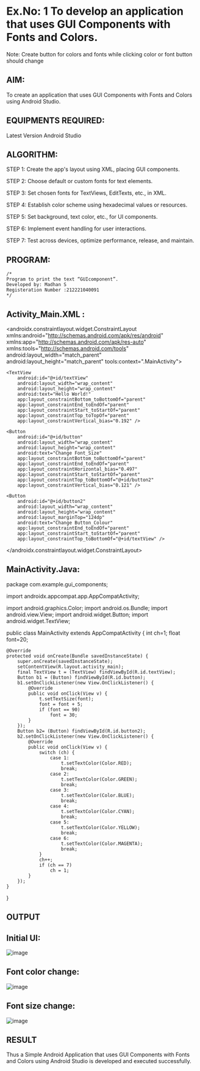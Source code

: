 # Ex.No: 1 To develop an application that uses GUI Components with Fonts and Colors. 
Note: Create button for colors and fonts while clicking color or font button should change 


## AIM:

To create an application that uses GUI Components with Fonts and Colors using Android Studio.

## EQUIPMENTS REQUIRED:

Latest Version Android Studio

## ALGORITHM:

STEP 1: Create the app's layout using XML, placing GUI components.

STEP 2: Choose default or custom fonts for text elements.

STEP 3: Set chosen fonts for TextViews, EditTexts, etc., in XML.

STEP 4: Establish color scheme using hexadecimal values or resources.

STEP 5: Set background, text color, etc., for UI components.

STEP 6: Implement event handling for user interactions.

STEP 7: Test across devices, optimize performance, release, and maintain.

## PROGRAM:
```
/*
Program to print the text “GUIcomponent”.
Developed by: Madhan S
Registeration Number :212221040091
*/
```

## Activity_Main.XML :
<?xml version="1.0" encoding="utf-8"?>
<androidx.constraintlayout.widget.ConstraintLayout xmlns:android="http://schemas.android.com/apk/res/android"
    xmlns:app="http://schemas.android.com/apk/res-auto"
    xmlns:tools="http://schemas.android.com/tools"
    android:layout_width="match_parent"
    android:layout_height="match_parent"
    tools:context=".MainActivity">

    <TextView
        android:id="@+id/textView"
        android:layout_width="wrap_content"
        android:layout_height="wrap_content"
        android:text="Hello World!"
        app:layout_constraintBottom_toBottomOf="parent"
        app:layout_constraintEnd_toEndOf="parent"
        app:layout_constraintStart_toStartOf="parent"
        app:layout_constraintTop_toTopOf="parent"
        app:layout_constraintVertical_bias="0.192" />

    <Button
        android:id="@+id/button"
        android:layout_width="wrap_content"
        android:layout_height="wrap_content"
        android:text="Change Font_Size"
        app:layout_constraintBottom_toBottomOf="parent"
        app:layout_constraintEnd_toEndOf="parent"
        app:layout_constraintHorizontal_bias="0.497"
        app:layout_constraintStart_toStartOf="parent"
        app:layout_constraintTop_toBottomOf="@+id/button2"
        app:layout_constraintVertical_bias="0.121" />

    <Button
        android:id="@+id/button2"
        android:layout_width="wrap_content"
        android:layout_height="wrap_content"
        android:layout_marginTop="124dp"
        android:text="Change Button_Colour"
        app:layout_constraintEnd_toEndOf="parent"
        app:layout_constraintStart_toStartOf="parent"
        app:layout_constraintTop_toBottomOf="@+id/textView" />

</androidx.constraintlayout.widget.ConstraintLayout>

## MainActivity.Java:

package com.example.gui_components;

import androidx.appcompat.app.AppCompatActivity;

import android.graphics.Color;
import android.os.Bundle;
import android.view.View;
import android.widget.Button;
import android.widget.TextView;

public class MainActivity extends AppCompatActivity {
    int ch=1;
    float font=20;

    @Override
    protected void onCreate(Bundle savedInstanceState) {
        super.onCreate(savedInstanceState);
        setContentView(R.layout.activity_main);
        final TextView t = (TextView) findViewById(R.id.textView);
        Button b1 = (Button) findViewById(R.id.button);
        b1.setOnClickListener(new View.OnClickListener() {
            @Override
            public void onClick(View v) {
                t.setTextSize(font);
                font = font + 5;
                if (font == 90)
                    font = 30;
            }
        });
        Button b2= (Button) findViewById(R.id.button2);
        b2.setOnClickListener(new View.OnClickListener() {
            @Override
            public void onClick(View v) {
                switch (ch) {
                    case 1:
                        t.setTextColor(Color.RED);
                        break;
                    case 2:
                        t.setTextColor(Color.GREEN);
                        break;
                    case 3:
                        t.setTextColor(Color.BLUE);
                        break;
                    case 4:
                        t.setTextColor(Color.CYAN);
                        break;
                    case 5:
                        t.setTextColor(Color.YELLOW);
                        break;
                    case 6:
                        t.setTextColor(Color.MAGENTA);
                        break;
                }
                ch++;
                if (ch == 7)
                    ch = 1;
            }
        });
    }
}

## OUTPUT

## Initial UI:
![image](https://github.com/Thirualpha/GUI-components/assets/113031702/b5885752-e6aa-400c-a53f-5d9e5044dd3a)

## Font color change:

![image](https://github.com/Thirualpha/GUI-components/assets/113031702/0dfebf63-974c-4e64-a8ea-4f772707449c)

## Font size change: 
![image](https://github.com/Thirualpha/GUI-components/assets/113031702/84ef541e-be91-4ca1-9e5d-90e218c344ff)




## RESULT
Thus a Simple Android Application that uses GUI Components with Fonts and Colors using Android Studio is developed and executed successfully.



